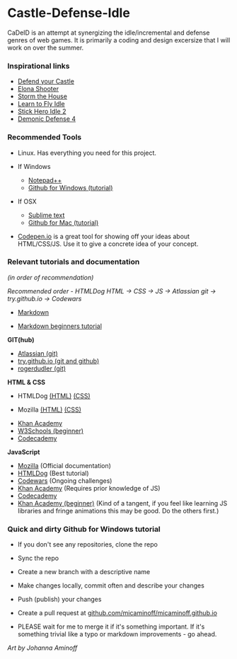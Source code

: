# Castle-Defense-Idle

CaDeID is an attempt at synergizing the idle/incremental and defense genres of web games. It is primarily a coding and design excersize that I will work on over the summer.

### Inspirational links

* <html><a href="http://www.stickpage.com/defendyourcastleplay.shtml">Defend your Castle</a></html>

* <html><a href="http://www.kongregate.com/games/noanoa/elona-shooter?acomplete=elona">Elona Shooter</a></html>

* <html><a href="http://www.kongregate.com/games/Ivory/storm-the-house-3?acomplete=house">Storm the House</a></html>

* <html><a href="http://www.kongregate.com/games/light_bringer777/learn-to-fly-idle">Learn to Fly Idle</a></html>

* <html><a href="http://www.kongregate.com/games/lobstershow/stick-hero-idle-2">Stick Hero Idle 2</a></html>

* <html><a href="http://www.stickpage.com/dd4gameplay.shtml">Demonic Defense 4</a></html>

### Recommended Tools

* Linux. Has everything you need for this project.

* If Windows

  * <html><a href="http://notepad-plus-plus.org/">Notepad++</a></html>

  * <html><a href="https://windows.github.com/">Github for Windows </a><a href="https://help.github.com/articles/getting-started-with-github-for-windows/">(tutorial)</a></html>

* If OSX

  * <html><a href="http://www.sublimetext.com/">Sublime text</a></html>
  
  * <html><a href="https://mac.github.com/">Github for Mac </a><a href="https://mac.github.com/help.html">(tutorial)</a></html>
  
* [Codepen.io](http://codepen.io/pen/) is a great tool for showing off your ideas about HTML/CSS/JS. Use it to give a concrete idea of your concept.

### Relevant tutorials and documentation
*(in order of recommendation)*

*Recommended order - HTMLDog HTML -> CSS -> JS -> Atlassian git -> try.github.io -> Codewars*

* <html><a href="https://help.github.com/articles/markdown-basics/">Markdown</a></html>

* [Markdown beginners tutorial](http://markdowntutorial.com/)

**GIT(hub)**

* <html><a href="https://www.atlassian.com/git/tutorials/">Atlassian (git)</a></html>

* <html><a href="https://try.github.io/levels/1/challenges/1">try.github.io (git and github)</a></html>

* <html><a href="http://rogerdudler.github.io/git-guide/">rogerdudler (git)</a></html>

**HTML & CSS**

* HTMLDog <html><a href="http://htmldog.com/guides/html/">(HTML)</a> <a href="http://htmldog.com/guides/css/">(CSS)</a></html>

* Mozilla <html><a href="https://developer.mozilla.org/en-US/Learn/HTML">(HTML)</a> <a href="https://developer.mozilla.org/en-US/Learn/CSS">(CSS)</a></html>

* <html><a href="https://www.khanacademy.org/computing/computer-programming/html-css">Khan Academy</a></href>

* <html><a href="http://www.w3schools.com/html/">W3Schools (beginner)</a></html>

* <html><a href="http://www.codecademy.com/en/tracks/web">Codecademy</a></html>

**JavaScript**

* <html><a href="https://developer.mozilla.org/en-US/Learn/JavaScript">Mozilla</a></html> (Official documentation)

* <html><a href="http://htmldog.com/guides/javascript/">HTMLDog</a></html> (Best tutorial)

* <html><a href="http://www.codewars.com/">Codewars</a></html> (Ongoing challenges)

* <html><a href="https://www.khanacademy.org/computing/computer-programming/html-css-js">Khan Academy</a></html> (Requires prior knowledge of JS)

* <html><a href="http://www.codecademy.com/en/tracks/javascript">Codecademy</a></html>

* <html><a href="https://www.khanacademy.org/computing/computer-programming/programming">Khan Academy (beginner)</a></html> (Kind of a tangent, if you feel like learning JS libraries and fringe animations this may be good. Do the others first.)

### Quick and dirty Github for Windows tutorial

* If you don't see any repositories, clone the repo

* Sync the repo

* Create a new branch with a descriptive name

* Make changes locally, commit often and describe your changes

* Push (publish) your changes

* Create a pull request at [github.com/micaminoff/micaminoff.github.io](http://www.github.com/micaminoff/micaminoff.github.io)

* PLEASE wait for me to merge it if it's something important. If it's something trivial like a typo or markdown improvements - go ahead.


*Art by Johanna Aminoff*
